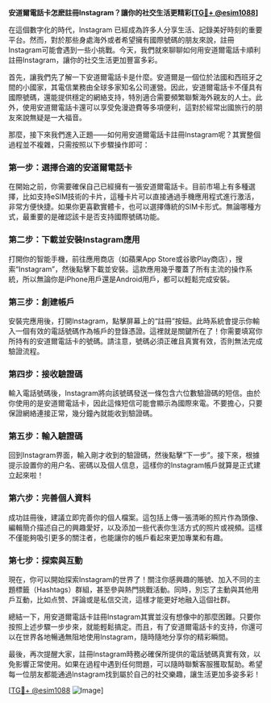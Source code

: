 **安道爾電話卡怎麽註冊Instagram？讓你的社交生活更精彩[[TG💪+ @esim1088](https://t.me/s/esim1088)]**

在這個數字化的時代，Instagram 已經成為許多人分享生活、記錄美好時刻的重要平台。然而，對於那些身處海外或者希望擁有國際號碼的朋友來說，註冊Instagram可能會遇到一些小挑戰。今天，我們就來聊聊如何用安道爾電話卡順利註冊Instagram，讓你的社交生活更加豐富多彩。

首先，讓我們先了解一下安道爾電話卡是什麼。安道爾是一個位於法國和西班牙之間的小國家，其電信業務由全球多家知名公司運營。因此，安道爾電話卡不僅具有國際號碼，還能提供穩定的網絡支持，特別適合需要頻繁聯繫海外親友的人士。此外，使用安道爾電話卡還可以享受免漫遊費等多項便利，這對於經常出國旅行的朋友來說無疑是一大福音。

那麼，接下來我們進入正題——如何用安道爾電話卡註冊Instagram呢？其實整個過程並不複雜，只需按照以下步驟操作即可：

### **第一步：選擇合適的安道爾電話卡**
在開始之前，你需要確保自己已經擁有一張安道爾電話卡。目前市場上有多種選擇，比如支持eSIM技術的卡片，這種卡片可以直接通過手機應用程式進行激活，非常方便快捷。如果你更喜歡實體卡，也可以選擇傳統的SIM卡形式。無論哪種方式，最重要的是確認該卡是否支持國際號碼功能。

### **第二步：下載並安裝Instagram應用**
打開你的智能手機，前往應用商店（如蘋果App Store或谷歌Play商店），搜索“Instagram”，然後點擊下載並安裝。這款應用幾乎覆蓋了所有主流的操作系統，所以無論你是iPhone用戶還是Android用戶，都可以輕鬆完成安裝。

### **第三步：創建帳戶**
安裝完應用後，打開Instagram，點擊屏幕上的“註冊”按鈕。此時系統會提示你輸入一個有效的電話號碼作為帳戶的登錄憑證。這裡就是關鍵所在了！你需要填寫你所持有的安道爾電話卡的號碼。請注意，號碼必須正確且真實有效，否則無法完成驗證流程。

### **第四步：接收驗證碼**
輸入電話號碼後，Instagram將向該號碼發送一條包含六位數驗證碼的短信。由於你使用的是安道爾電話卡，因此這條短信可能會顯示為國際來電。不要擔心，只要保證網絡連接正常，幾分鐘內就能收到驗證碼。

### **第五步：輸入驗證碼**
回到Instagram界面，輸入剛才收到的驗證碼，然後點擊“下一步”。接下來，根據提示設置你的用户名、密碼以及個人信息，這樣你的Instagram帳戶就算是正式建立起來啦！

### **第六步：完善個人資料**
成功註冊後，建議立即完善你的個人檔案。這包括上傳一張清晰的照片作為頭像、編輯簡介描述自己的興趣愛好，以及添加一些代表你生活方式的照片或視頻。這樣不僅能夠吸引更多的關注者，也能讓你的帳戶看起來更加專業和有趣。

### **第七步：探索與互動**
現在，你可以開始探索Instagram的世界了！關注你感興趣的賬號、加入不同的主題標籤（Hashtags）群組，甚至參與熱門挑戰活動。同時，別忘了主動與其他用戶互動，比如点赞、評論或是私信交流，這樣才能更好地融入這個社群。

總結一下，用安道爾電話卡註冊Instagram其實並沒有想像中的那麼困難。只要你按照上述步驟一步步來，就能輕鬆搞定。而且，有了安道爾電話卡的支持，你還可以在世界各地暢通無阻地使用Instagram，隨時隨地分享你的精彩瞬間。

最後，再次提醒大家，註冊Instagram時務必確保所提供的電話號碼真實有效，以免影響正常使用。如果在過程中遇到任何問題，可以隨時聯繫客服獲取幫助。希望每一位朋友都能通過Instagram找到屬於自己的社交樂趣，讓生活更加多姿多彩！

[[TG💪+ @esim1088](https://t.me/s/esim1088) ![Image](https://i.postimg.cc/4NQfJmqS/Snipaste-2025-05-13-00-14-12.png)]